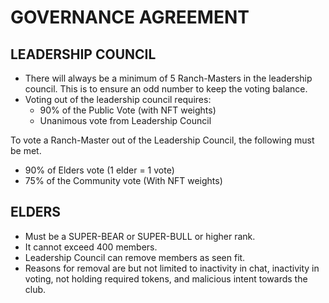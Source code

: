 # GOVERNANCE AGREEMENT

## LEADERSHIP COUNCIL

* There will always be a minimum of 5 Ranch-Masters in the leadership council. This is to ensure an odd number to keep the voting balance.
* Voting out of the leadership council requires:
  * 90% of the Public Vote (with NFT weights)
  * Unanimous vote from Leadership Council

To vote a Ranch-Master out of the Leadership Council, the following must be met.&#x20;

* 90% of Elders vote (1 elder = 1 vote)
* 75% of the Community vote (With NFT weights)

## ELDERS

* Must be a SUPER-BEAR or SUPER-BULL or higher rank.
* It cannot exceed 400 members.&#x20;
* Leadership Council can remove members as seen fit.
* Reasons for removal are but not limited to inactivity in chat, inactivity in voting, not holding required tokens, and malicious intent towards the club.&#x20;





